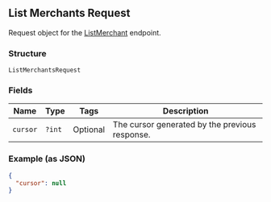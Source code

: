## List Merchants Request

Request object for the [ListMerchant](#endpoint-listmerchant) endpoint.

### Structure

`ListMerchantsRequest`

### Fields

| Name | Type | Tags | Description |
|  --- | --- | --- | --- |
| `cursor` | `?int` | Optional | The cursor generated by the previous response. |

### Example (as JSON)

```json
{
  "cursor": null
}
```


